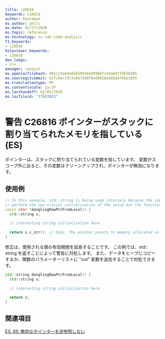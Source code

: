 ```yaml
---
title: c26816
keywords: c26816
author: Rastaban
ms.author: philc
ms.date: 01/27/2020
ms.topic: reference
ms.technology: vs-ide-code-analysis
f1_keywords:
- c26816
helpviewer_keywords:
- c26816
dev_langs:
- C++
manager: sunnych
ms.openlocfilehash: 985c22e69e858509369d9988f14da84f33b58305
ms.sourcegitcommit: b2fc9ac7d73c847508f6ed082bed026476bb3955
ms.translationtype: MT
ms.contentlocale: ja-JP
ms.lasthandoff: 02/05/2020
ms.locfileid: "77027823"
---
```

# <a name="warning-c26816-the-pointer-points-to-memory-allocated-on-the-stack-es65"></a>警告 C26816 ポインターがスタックに割り当てられたメモリを指している (ES)

ポインターは、スタックに割り当てられている変数を指しています。  変数がスコープ外に出ると、その変数はクリーンアップされ、ポインターが無効になります。


## <a name="example"></a>使用例

```cpp
// In this example, std::string is being used internaly because the implementer felt it was easier to 
// perform the non-trivial initialization of the value but the function returns a C-style string.
const char *danglingRawPtrFromLocal() {
  std::string s;
  
  // interesting string initialization here
  
  return s.c_str(); // Oops, The pointer points to memory allocated on the stack
}
```

修正は、使用される値の有効期間を延長することです。  この例では、std:: string を返すことによって警告に対処します。
また、データをヒープにコピーするか、関数のパラメーターリストに "out" 変数を追加することで対処できます。

```cpp
std::string danglingRawPtrFromLocal() {
  std::string s;
  
  // interesting string initialization here
  
  return s;
}
```

## <a name="see-also"></a>関連項目
[ES. 65: 無効なポインターを逆参照しない](https://github.com/isocpp/CppCoreGuidelines/blob/master/CppCoreGuidelines.md#Res-deref)
